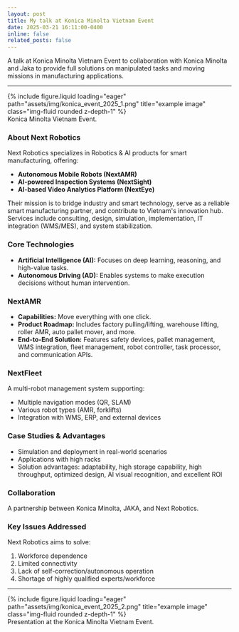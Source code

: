 ```yaml
---
layout: post
title: My talk at Konica Minolta Vietnam Event
date: 2025-03-21 16:11:00-0400
inline: false
related_posts: false
---
```


A talk at Konica Minolta Vietnam Event to collaboration with Konica Minolta and Jaka to provide full solutions on manipulated tasks and moving missions in manufacturing applications.

---

<!-- ![Konica Minolta Vietnam Event](/assets/img/konica_event_2025_1.png)
*Figure: Konica Minolta Vietnam Event.* -->

<div class="row">
    <div class="col-sm mt-3 mt-md-0">
        {% include figure.liquid loading="eager" path="assets/img/konica_event_2025_1.png" title="example image" class="img-fluid rounded z-depth-1" %}
    </div>
</div>
<div class="caption">
    Konica Minolta Vietnam Event.
</div>

### About Next Robotics

Next Robotics specializes in Robotics & AI products for smart manufacturing, offering:

- **Autonomous Mobile Robots (NextAMR)**
- **AI-powered Inspection Systems (NextSight)**
- **AI-based Video Analytics Platform (NextEye)**

Their mission is to bridge industry and smart technology, serve as a reliable smart manufacturing partner, and contribute to Vietnam's innovation hub. Services include consulting, design, simulation, implementation, IT integration (WMS/MES), and system stabilization.

### Core Technologies

- **Artificial Intelligence (AI):** Focuses on deep learning, reasoning, and high-value tasks.
- **Autonomous Driving (AD):** Enables systems to make execution decisions without human intervention.

### NextAMR

- **Capabilities:** Move everything with one click.
- **Product Roadmap:** Includes factory pulling/lifting, warehouse lifting, roller AMR, auto pallet mover, and more.
- **End-to-End Solution:** Features safety devices, pallet management, WMS integration, fleet management, robot controller, task processor, and communication APIs.

### NextFleet

A multi-robot management system supporting:

- Multiple navigation modes (QR, SLAM)
- Various robot types (AMR, forklifts)
- Integration with WMS, ERP, and external devices

### Case Studies & Advantages

- Simulation and deployment in real-world scenarios
- Applications with high racks
- Solution advantages: adaptability, high storage capability, high throughput, optimized design, AI visual recognition, and excellent ROI

### Collaboration

A partnership between Konica Minolta, JAKA, and Next Robotics.

### Key Issues Addressed

Next Robotics aims to solve:

1. Workforce dependence
2. Limited connectivity
3. Lack of self-correction/autonomous operation
4. Shortage of highly qualified experts/workforce

---

<!-- ![Konica Minolta Vietnam Event](/assets/img/konica_event_2025_2.png)
*Figure: Presentation in the Konica Minolta Vietnam Event.* -->
<div class="row">
    <div class="col-sm mt-3 mt-md-0">
        {% include figure.liquid loading="eager" path="assets/img/konica_event_2025_2.png" title="example image" class="img-fluid rounded z-depth-1" %}
    </div>
</div>
<div class="caption">
    Presentation at the Konica Minolta Vietnam Event.
</div>
